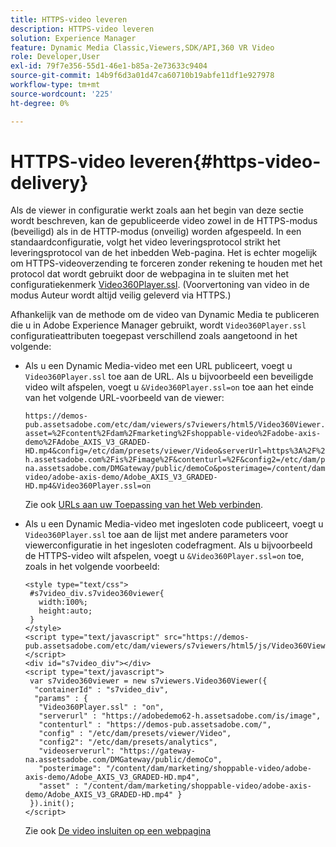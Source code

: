 ```yaml
---
title: HTTPS-video leveren
description: HTTPS-video leveren
solution: Experience Manager
feature: Dynamic Media Classic,Viewers,SDK/API,360 VR Video
role: Developer,User
exl-id: 79f7e356-55d1-46e1-b85a-2e73633c9404
source-git-commit: 14b9f6d3a01d47ca60710b19abfe11df1e927978
workflow-type: tm+mt
source-wordcount: '225'
ht-degree: 0%

---
```


# HTTPS-video leveren{#https-video-delivery}

<!-- >[!NOTE]
>
>HTTP Secure Video Delivery applies only to AEM 6.2 with the installation of [Feature Pack-13480](https://www.adobeaemcloud.com/content/marketplace/marketplaceProxy.html?packagePath=/content/companies/public/adobe/packages/cq620/featurepack/cq-6.2.0-featurepack-13480) and to AEM 6.1 with installation of [Feature Pack NPR-15011](https://www.adobeaemcloud.com/content/marketplace/marketplaceProxy.html?packagePath=/content/companies/public/adobe/packages/cq610/featurepack/cq-6.1.0-featurepack-15011). -->

Als de viewer in configuratie werkt zoals aan het begin van deze sectie wordt beschreven, kan de gepubliceerde video zowel in de HTTPS-modus (beveiligd) als in de HTTP-modus (onveilig) worden afgespeeld. In een standaardconfiguratie, volgt het video leveringsprotocol strikt het leveringsprotocol van de het inbedden Web-pagina. Het is echter mogelijk om HTTPS-videoverzending te forceren zonder rekening te houden met het protocol dat wordt gebruikt door de webpagina in te sluiten met het configuratiekenmerk [Video360Player.ssl](/help/aem-viewers-ref/c-html5-aem-asset-viewers/c-html5-aem-video360/r-html5-aem-video360-config-attrib/r-html5-aem-video360-config-attrib-video360player-ssl.md). (Voorvertoning van video in de modus Auteur wordt altijd veilig geleverd via HTTPS.)

Afhankelijk van de methode om de video van Dynamic Media te publiceren die u in Adobe Experience Manager gebruikt, wordt `Video360Player.ssl` configuratieattributen toegepast verschillend zoals aangetoond in het volgende:

* Als u een Dynamic Media-video met een URL publiceert, voegt u `Video360Player.ssl` toe aan de URL. Als u bijvoorbeeld een beveiligde video wilt afspelen, voegt u `&Video360Player.ssl=on` toe aan het einde van het volgende URL-voorbeeld van de viewer:

   ```
   https://demos-pub.assetsadobe.com/etc/dam/viewers/s7viewers/html5/Video360Viewer.html?asset=%2Fcontent%2Fdam%2Fmarketing%2Fshoppable-video%2Fadobe-axis-demo%2FAdobe_AXIS_V3_GRADED-HD.mp4&config=/etc/dam/presets/viewer/Video&serverUrl=https%3A%2F%2Fadobedemo62-h.assetsadobe.com%2Fis%2Fimage%2F&contenturl=%2F&config2=/etc/dam/presets/analytics&videoserverurl=https://gateway-na.assetsadobe.com/DMGateway/public/demoCo&posterimage=/content/dam/marketing/shoppable-video/adobe-axis-demo/Adobe_AXIS_V3_GRADED-HD.mp4&Video360Player.ssl=on
   ```

   Zie ook [URLs aan uw Toepassing van het Web verbinden](https://experienceleague.adobe.com/docs/experience-manager-65/assets/dynamic/linking-urls-to-yourwebapplication.html?lang=en#dynamic).

* Als u een Dynamic Media-video met ingesloten code publiceert, voegt u `Video360Player.ssl` toe aan de lijst met andere parameters voor viewerconfiguratie in het ingesloten codefragment. Als u bijvoorbeeld de HTTPS-video wilt afspelen, voegt u `&Video360Player.ssl=on` toe, zoals in het volgende voorbeeld:

   ```
   <style type="text/css"> 
    #s7video_div.s7video360viewer{ 
      width:100%;  
      height:auto; 
    } 
   </style> 
   <script type="text/javascript" src="https://demos-pub.assetsadobe.com/etc/dam/viewers/s7viewers/html5/js/Video360Viewer.js"></script> 
   <div id="s7video_div"></div> 
   <script type="text/javascript"> 
    var s7video360viewer = new s7viewers.Video360Viewer({ 
     "containerId" : "s7video_div", 
     "params" : {  
      "Video360Player.ssl" : "on", 
      "serverurl" : "https://adobedemo62-h.assetsadobe.com/is/image", 
      "contenturl" : "https://demos-pub.assetsadobe.com/",  
      "config" : "/etc/dam/presets/viewer/Video", 
      "config2": "/etc/dam/presets/analytics", 
      "videoserverurl": "https://gateway-na.assetsadobe.com/DMGateway/public/demoCo", 
      "posterimage": "/content/dam/marketing/shoppable-video/adobe-axis-demo/Adobe_AXIS_V3_GRADED-HD.mp4", 
      "asset" : "/content/dam/marketing/shoppable-video/adobe-axis-demo/Adobe_AXIS_V3_GRADED-HD.mp4" } 
    }).init(); 
   </script>
   ```

   Zie ook [De video insluiten op een webpagina](https://experienceleague.adobe.com/docs/experience-manager-65/assets/dynamic/linking-urls-to-yourwebapplication.html#dynamic)
